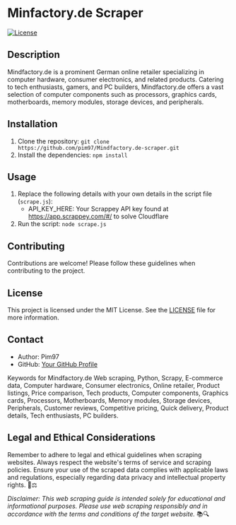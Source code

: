 # Minfactory.de Scraper

[![License](https://img.shields.io/badge/license-MIT-blue.svg)](LICENSE)

## Description

Mindfactory.de is a prominent German online retailer specializing in computer hardware, consumer electronics, and related products. Catering to tech enthusiasts, gamers, and PC builders, Mindfactory.de offers a vast selection of computer components such as processors, graphics cards, motherboards, memory modules, storage devices, and peripherals.

## Installation

1. Clone the repository: `git clone https://github.com/pim97/Mindfactory.de-scraper.git`
2. Install the dependencies: `npm install`

## Usage

1. Replace the following details with your own details in the script file (`scrape.js`):
   - API_KEY_HERE: Your Scrappey API key found at https://app.scrappey.com/#/ to solve Cloudflare
2. Run the script: `node scrape.js`

## Contributing

Contributions are welcome! Please follow these guidelines when contributing to the project.

## License

This project is licensed under the MIT License. See the [LICENSE](LICENSE) file for more information.

## Contact

- Author: Pim97
- GitHub: [Your GitHub Profile](https://github.com/pim97/)

Keywords for Mindfactory.de
Web scraping, Python, Scrapy, E-commerce data, Computer hardware, Consumer electronics, Online retailer, Product listings, Price comparison, Tech products, Computer components, Graphics cards, Processors, Motherboards, Memory modules, Storage devices, Peripherals, Customer reviews, Competitive pricing, Quick delivery, Product details, Tech enthusiasts, PC builders.

## Legal and Ethical Considerations

Remember to adhere to legal and ethical guidelines when scraping websites. Always respect the website's terms of service and scraping policies. Ensure your use of the scraped data complies with applicable laws and regulations, especially regarding data privacy and intellectual property rights. 🚫⚖️

*Disclaimer: This web scraping guide is intended solely for educational and informational purposes. Please use web scraping responsibly and in accordance with the terms and conditions of the target website.* 📚🔍
